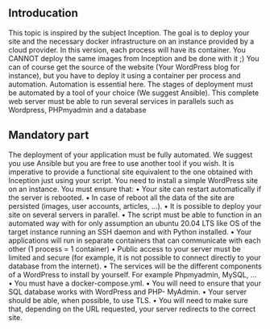 
## Introducation 

This topic is inspired by the subject Inception. The goal is to deploy your site and the
necessary docker infrastructure on an instance provided by a cloud provider.
In this version, each process will have its container. You CANNOT deploy the same
images from Inception and be done with it ;) You can of course get the source of the
website (Your WordPress blog for instance), but you have to deploy it using a container
per process and automation.
Automation is essential here. The stages of deployment must be automated by a tool
of your choice (We suggest Ansible).
This complete web server must be able to run several services in parallels such as
Wordpress, PHPmyadmin and a database

## Mandatory part

The deployment of your application must be fully automated. We suggest you use Ansible
but you are free to use another tool if you wish. It is imperative to provide a functional
site equivalent to the one obtained with Inception just using your script.
You need to install a simple WordPress site on an instance. You must ensure that:
• Your site can restart automatically if the server is rebooted.
• In case of reboot all the data of the site are persisted (images, user accounts, articles,
...).
• It is possible to deploy your site on several servers in parallel.
• The script must be able to function in an automated way with for only assumption
an ubuntu 20.04 LTS like OS of the target instance running an SSH daemon and
with Python installed.
• Your applications will run in separate containers that can communicate with each
other (1 process = 1 container)
• Public access to your server must be limited and secure (for example, it is not
possible to connect directly to your database from the internet).
• The services will be the different components of a WordPress to install by yourself.
For example Phpmyadmin, MySQL, ...
• You must have a docker-compose.yml.
• You will need to ensure that your SQL database works with WordPress and PHP-
MyAdmin.
• Your server should be able, when possible, to use TLS.
• You will need to make sure that, depending on the URL requested, your server
redirects to the correct site.
